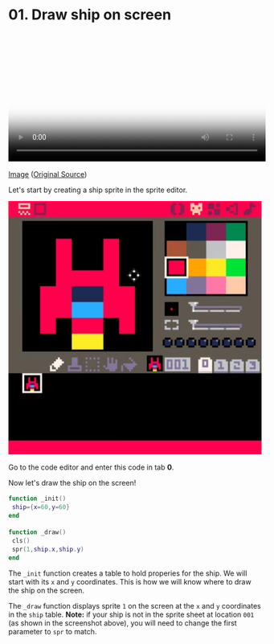 # 01. Draw ship on screen

<video controls width="512" poster="./tut_1.gif">
    <source src="./tut_1.mp4"
            type="video/mp4">
    Sorry, your browser doesn't support embedded videos.
</video>

[Image](./tut_1.git) ([Original Source](https://ztiromoritz.github.io/pico-8-shooter/gif/tut_1.gif))

Let's start by creating a ship sprite in the sprite editor.

<div><img src="./ship.png" width="512"/></div>

Go to the code editor and enter this code in tab **0**.

Now let's draw the ship on the screen!

```lua
function _init()
 ship={x=60,y=60}
end

function _draw()
 cls()
 spr(1,ship.x,ship.y)
end
```

The `_init` function creates a table to hold properies for the ship. We will
start with its `x` and `y` coordinates. This is how we will know where to draw
the ship on the screen.

The `_draw` function displays sprite `1` on the screen at the `x` and `y`
coordinates in the `ship` table. **Note:** if your ship is not in the sprite
sheet at location `001` (as shown in the screenshot above), you will need to
change the first parameter to `spr` to match.

